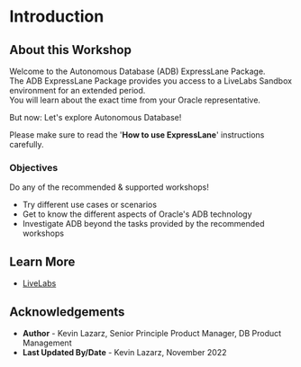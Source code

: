 # Introduction

## About this Workshop

Welcome to the Autonomous Database (ADB) ExpressLane Package.   
The ADB ExpressLane Package provides you access to a LiveLabs Sandbox environment for an extended period.   
You will learn about the exact time from your Oracle representative.

But now: Let's explore Autonomous Database!

Please make sure to read the '**How to use ExpressLane**' instructions carefully.

  [](videohub:1_yido2qmq:medium)

### Objectives

Do any of the recommended & supported workshops!

* Try different use cases or scenarios
* Get to know the different aspects of Oracle's ADB technology
* Investigate ADB beyond the tasks provided by the recommended workshops


## Learn More

* [LiveLabs](http://livelabs.oracle.com)

## Acknowledgements
* **Author** - Kevin Lazarz, Senior Principle Product Manager, DB Product Management
* **Last Updated By/Date** - Kevin Lazarz, November 2022
